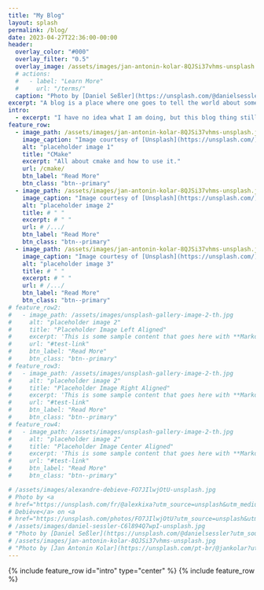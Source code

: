 ```yaml
---
title: "My Blog"
layout: splash
permalink: /blog/
date: 2023-04-27T22:36:00-00:00
header:
  overlay_color: "#000"
  overlay_filter: "0.5"
  overlay_image: /assets/images/jan-antonin-kolar-8QJSi37vhms-unsplash.jpg
  # actions:
  #   - label: "Learn More"
  #     url: "/terms/"
  caption: "Photo by [Daniel Seßler](https://unsplash.com/@danielsessler?utm_source=unsplash&utm_medium=referral&utm_content=creditCopyText) on [**Unsplash**](https://unsplash.com/photos/C6l894Q7wpI?utm_source=unsplash&utm_medium=referral&utm_content=creditCopyText)"
excerpt: "A blog is a place where one goes to tell the world about something interesting. But usually it comes down to either complaints or achivements. And I choose to do the later."
intro: 
  - excerpt: "I have no idea what I am doing, but this blog thing still interests me, so I guess I will do something."
feature_row:
  - image_path: /assets/images/jan-antonin-kolar-8QJSi37vhms-unsplash.jpg
    image_caption: "Image courtesy of [Unsplash](https://unsplash.com/)"
    alt: "placeholder image 1"
    title: "CMake"
    excerpt: "All about cmake and how to use it."
    url: /cmake/
    btn_label: "Read More"
    btn_class: "btn--primary"
  - image_path: /assets/images/jan-antonin-kolar-8QJSi37vhms-unsplash.jpg
    image_caption: "Image courtesy of [Unsplash](https://unsplash.com/)"
    alt: "placeholder image 2"
    title: # " "
    excerpt: # " "
    url: # /.../
    btn_label: "Read More"
    btn_class: "btn--primary"
  - image_path: /assets/images/jan-antonin-kolar-8QJSi37vhms-unsplash.jpg
    image_caption: "Image courtesy of [Unsplash](https://unsplash.com/)"
    alt: "placeholder image 3"
    title: # " "
    excerpt: # " "
    url: # /.../
    btn_label: "Read More"
    btn_class: "btn--primary"
# feature_row2:
#   - image_path: /assets/images/unsplash-gallery-image-2-th.jpg
#     alt: "placeholder image 2"
#     title: "Placeholder Image Left Aligned"
#     excerpt: 'This is some sample content that goes here with **Markdown** formatting. Left aligned with `type="left"`'
#     url: "#test-link"
#     btn_label: "Read More"
#     btn_class: "btn--primary"
# feature_row3:
#   - image_path: /assets/images/unsplash-gallery-image-2-th.jpg
#     alt: "placeholder image 2"
#     title: "Placeholder Image Right Aligned"
#     excerpt: 'This is some sample content that goes here with **Markdown** formatting. Right aligned with `type="right"`'
#     url: "#test-link"
#     btn_label: "Read More"
#     btn_class: "btn--primary"
# feature_row4:
#   - image_path: /assets/images/unsplash-gallery-image-2-th.jpg
#     alt: "placeholder image 2"
#     title: "Placeholder Image Center Aligned"
#     excerpt: 'This is some sample content that goes here with **Markdown** formatting. Centered with `type="center"`'
#     url: "#test-link"
#     btn_label: "Read More"
#     btn_class: "btn--primary"

# /assets/images/alexandre-debieve-FO7JIlwjOtU-unsplash.jpg
# Photo by <a
# href="https://unsplash.com/fr/@alexkixa?utm_source=unsplash&utm_medium=referral&utm_content=creditCopyText">Alexandre
# Debiève</a> on <a
# href="https://unsplash.com/photos/FO7JIlwjOtU?utm_source=unsplash&utm_medium=referral&utm_content=creditCopyText"><strong>Unsplash</strong></a>
# /assets/images/daniel-sessler-C6l894Q7wpI-unsplash.jpg
# "Photo by [Daniel Seßler](https://unsplash.com/@danielsessler?utm_source=unsplash&utm_medium=referral&utm_content=creditCopyText) on [**Unsplash**](https://unsplash.com/photos/C6l894Q7wpI?utm_source=unsplash&utm_medium=referral&utm_content=creditCopyText)"
# /assets/images/jan-antonin-kolar-8QJSi37vhms-unsplash.jpg
# "Photo by [Jan Antonin Kolar](https://unsplash.com/pt-br/@jankolar?utm_source=unsplash&utm_medium=referral&utm_content=creditCopyText) on [**Unsplash**](https://unsplash.com/photos/8QJSi37vhms?utm_source=unsplash&utm_medium=referral&utm_content=creditCopyText)"
---
```


{% include feature_row id="intro" type="center" %}
{% include feature_row %}
<!-- {% include feature_row id="feature_row2" type="left" %} -->
<!-- {% include feature_row id="feature_row3" type="right" %} -->
<!-- {% include feature_row id="feature_row4" type="center" %} -->
  